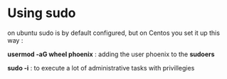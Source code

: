 # Using sudo

on ubuntu sudo is by default configured, but on Centos you set it up  this way :&#x20;

**usermod -aG wheel phoenix** : adding the user phoenix to the **sudoers**

**sudo -i** : to execute a lot of administrative tasks with privillegies&#x20;
